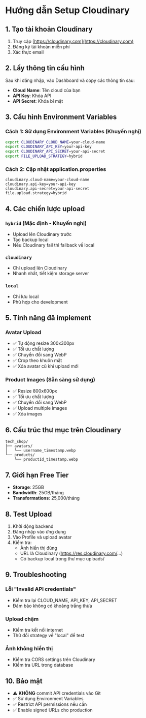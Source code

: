 # Hướng dẫn Setup Cloudinary

## 1. Tạo tài khoản Cloudinary

1. Truy cập [https://cloudinary.com](https://cloudinary.com)
2. Đăng ký tài khoản miễn phí
3. Xác thực email

## 2. Lấy thông tin cấu hình

Sau khi đăng nhập, vào Dashboard và copy các thông tin sau:

- **Cloud Name**: Tên cloud của bạn
- **API Key**: Khóa API
- **API Secret**: Khóa bí mật

## 3. Cấu hình Environment Variables

### Cách 1: Sử dụng Environment Variables (Khuyến nghị)

```bash
export CLOUDINARY_CLOUD_NAME=your-cloud-name
export CLOUDINARY_API_KEY=your-api-key
export CLOUDINARY_API_SECRET=your-api-secret
export FILE_UPLOAD_STRATEGY=hybrid
```

### Cách 2: Cập nhật application.properties

```properties
cloudinary.cloud-name=your-cloud-name
cloudinary.api-key=your-api-key
cloudinary.api-secret=your-api-secret
file.upload.strategy=hybrid
```

## 4. Các chiến lược upload

### `hybrid` (Mặc định - Khuyến nghị)
- Upload lên Cloudinary trước
- Tạo backup local
- Nếu Cloudinary fail thì fallback về local

### `cloudinary`
- Chỉ upload lên Cloudinary
- Nhanh nhất, tiết kiệm storage server

### `local`
- Chỉ lưu local
- Phù hợp cho development

## 5. Tính năng đã implement

### Avatar Upload
- ✅ Tự động resize 300x300px
- ✅ Tối ưu chất lượng
- ✅ Chuyển đổi sang WebP
- ✅ Crop theo khuôn mặt
- ✅ Xóa avatar cũ khi upload mới

### Product Images (Sẵn sàng sử dụng)
- ✅ Resize 800x600px
- ✅ Tối ưu chất lượng
- ✅ Chuyển đổi sang WebP
- ✅ Upload multiple images
- ✅ Xóa images

## 6. Cấu trúc thư mục trên Cloudinary

```
tech_shop/
├── avatars/
│   └── username_timestamp.webp
└── products/
    └── productId_timestamp.webp
```

## 7. Giới hạn Free Tier

- **Storage**: 25GB
- **Bandwidth**: 25GB/tháng
- **Transformations**: 25,000/tháng

## 8. Test Upload

1. Khởi động backend
2. Đăng nhập vào ứng dụng
3. Vào Profile và upload avatar
4. Kiểm tra:
   - Ảnh hiển thị đúng
   - URL là Cloudinary (https://res.cloudinary.com/...)
   - Có backup local trong thư mục uploads/

## 9. Troubleshooting

### Lỗi "Invalid API credentials"
- Kiểm tra lại CLOUD_NAME, API_KEY, API_SECRET
- Đảm bảo không có khoảng trắng thừa

### Upload chậm
- Kiểm tra kết nối internet
- Thử đổi strategy về "local" để test

### Ảnh không hiển thị
- Kiểm tra CORS settings trên Cloudinary
- Kiểm tra URL trong database

## 10. Bảo mật

- ⚠️ **KHÔNG** commit API credentials vào Git
- ✅ Sử dụng Environment Variables
- ✅ Restrict API permissions nếu cần
- ✅ Enable signed URLs cho production